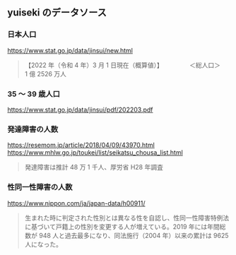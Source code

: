 ## yuiseki のデータソース

### 日本人口

https://www.stat.go.jp/data/jinsui/new.html

> 【2022 年（令和 4 年）3 月 1 日現在（概算値）】
> 　　　　＜総人口＞　 1 億 2526 万人

### 35 ～ 39 歳人口

https://www.stat.go.jp/data/jinsui/pdf/202203.pdf

### 発達障害の人数

https://resemom.jp/article/2018/04/09/43970.html
https://www.mhlw.go.jp/toukei/list/seikatsu_chousa_list.html

> 発達障害は推計 48 万 1 千人、厚労省 H28 年調査

### 性同一性障害の人数

https://www.nippon.com/ja/japan-data/h00911/

> 生まれた時に判定された性別とは異なる性を自認し、性同一性障害特例法に基づいて戸籍上の性別を変更する人が増えている。2019 年には年間総数が 948 人と過去最多になり、同法施行（2004 年）以来の累計は 9625 人になった。
